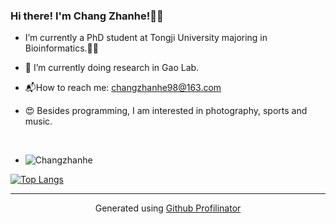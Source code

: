 ### Hi there! I'm Chang Zhanhe!🧚‍♀️  
  

-  I’m currently a PhD student at Tongji University majoring in Bioinformatics.🙇‍♀️  
  

- 🌱 I’m currently doing research in Gao Lab.  
  

- 📬How to reach me: changzhanhe98@163.com  
  

- 😍 Besides programming, I am interested in photography, sports and music.  
  

<br/>  

+ ![Changzhanhe](https://komarev.com/ghpvc/?username=Changzhanhe)



[![Top Langs](https://github-readme-stats.vercel.app/api/top-langs/?username=Changzhanhe&layout=compact)](https://github.com/Changzhanhe/github-readme-stats)


----
<div align="center">Generated using <a href="https://profilinator.rishav.dev/" target="_blank">Github Profilinator</a></div>
